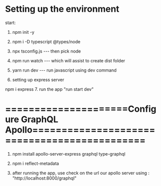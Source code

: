 # Setting up the environment

start:

1. npm init -y

2. npm i -D typescript @types/node

3. npx tsconfig.js --- then pick node

4. npm run watch --- which will assist to create dist folder

5. yarn run dev --- run javascript using dev command

6. setting up express server

npm i express 7. run the app "run start dev"

# =====================Configure GraphQL Apollo=============================================

1. npm install apollo-server-express graphql type-graphql

2. npm i reflect-metadata

3. after running the app, use check on the url our apollo server using :
   "http://localhost:8000/graphql"
